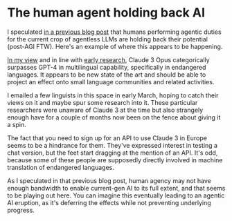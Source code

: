 <post-date date="24 April 2024"/>

# The human agent holding back AI

I speculated [in a previous blog post](/blog/is-gpt-4-agi/) that humans performing agentic duties for the current crop of agentless LLMs are holding back their potential (post-AGI FTW). Here's an example of where this appears to be happening.

[In my view](/blog/claude-3s-exceptional-abilities-at-obscure-languages/) and in line with [early research](https://arxiv.org/abs/2404.13813), Claude 3 Opus categorically surpasses GPT-4 in multilingual capability, specifically in endangered languages. It appears to be new state of the art and should be able to project an effect onto small language communities and related activities.

I emailed a few linguists in this space in early March, hoping to catch their views on it and maybe spur some research into it. These particular researchers were unaware of Claude 3 at the time but also strangely enough have for a couple of months now been on the fence about giving it a spin.

The fact that you need to sign up for an API to use Claude 3 in Europe seems to be a hindrance for them. They've expressed interest in testing a chat version, but the feet start dragging at the mention of an API. It's odd, because some of these people are supposedly directly involved in machine translation of endangered languages.

As I speculated in that previous blog post, human agency may not have enough bandwidth to enable current-gen AI to its full extent, and that seems to be playing out here. You can imagine this eventually leading to an agentic AI eruption, as it's deferring the effects while not preventing underlying progress.
